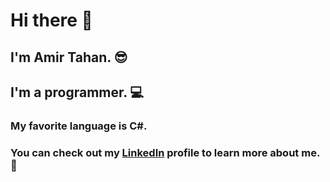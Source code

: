 # Hi there 👋
## I'm Amir Tahan. 😎
## I'm a programmer. 💻
### My favorite language is C#.
### You can check out my [LinkedIn](https://www.linkedin.com/in/amirtahan) profile to learn more about me. 🔗
